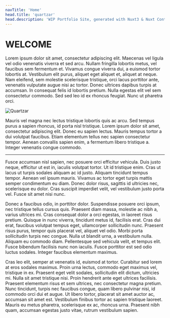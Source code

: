 ```yaml
---
navTitle: 'Home'
head.title: 'quartzar'
head.description: 'WIP Portfolio Site, generated with Nuxt3 & Nuxt Content V2, by Joseph Dorn'
---
```


# WELCOME

Lorem ipsum dolor sit amet, consectetur adipiscing elit. Maecenas vel ligula vel odio venenatis viverra et sed arcu. Nullam fringilla lobortis metus, vel faucibus sem fermentum et. Vivamus congue viverra dui, a euismod tortor lobortis at. Vestibulum elit purus, aliquet eget aliquet et, aliquet at neque. Nam eleifend, sem molestie scelerisque tristique, orci lacus porttitor ante, venenatis vulputate augue nisi ac tortor. Donec ultrices dapibus turpis at accumsan. In consequat felis id lobortis pretium. Nulla egestas elit vel sem consectetur commodo. Sed sed leo id ex rhoncus feugiat. Nunc ut pharetra orci.

![Quartzar](https://i1.lensdump.com/i/tdqUlH.gif)

Mauris vel magna nec lectus tristique lobortis quis ac arcu. Sed tempus purus a sapien rhoncus, id porta nisl tristique. Lorem ipsum dolor sit amet, consectetur adipiscing elit. Donec eu sapien lectus. Mauris tempus tortor a dui volutpat faucibus. Etiam elementum tellus nec sapien consectetur tempor. Aenean convallis sapien enim, a fermentum libero tristique a. Integer venenatis congue commodo.

---

Fusce accumsan nisl sapien, nec posuere orci efficitur vehicula. Duis justo neque, efficitur ut est in, iaculis volutpat tortor. Ut id tristique enim. Cras ut lacus ut turpis sodales aliquam ac id justo. Aliquam tincidunt tempus tempor. Aenean vel ipsum mauris. Vivamus ac tortor eget turpis mattis semper condimentum eu diam. Donec dolor risus, sagittis id ultricies nec, scelerisque eu dolor. Cras suscipit imperdiet velit, vel vestibulum justo porta vel. Fusce sit amet nisi nunc.

Donec a faucibus odio, in porttitor dolor. Suspendisse posuere orci ipsum, nec tristique tellus cursus quis. Praesent diam massa, molestie ac nibh a, varius ultrices mi. Cras consequat dolor a orci egestas, in laoreet risus pretium. Quisque in nunc viverra, tincidunt metus id, facilisis erat. Cras dui erat, faucibus volutpat tempus eget, ullamcorper sollicitudin nunc. Praesent risus purus, tempor quis placerat vel, aliquet vel odio. Morbi porta sollicitudin turpis nec congue. Nulla ut blandit urna, a vestibulum nulla. Aliquam eu commodo diam. Pellentesque sed vehicula velit, et tempus elit. Fusce bibendum facilisis nunc non iaculis. Fusce porttitor est sed odio luctus sodales. Integer faucibus elementum maximus.

Cras leo elit, semper at venenatis id, euismod at tortor. Curabitur sed lorem at eros sodales maximus. Proin urna lectus, commodo eget maximus vel, tristique in ex. Praesent eget velit sodales, sollicitudin elit dictum, ultricies mi. Nulla sit amet tristique nisi. Proin hendrerit ante eget ultrices facilisis. Praesent elementum risus et sem ultrices, nec consectetur magna pretium. Nunc tincidunt, turpis nec faucibus congue, quam libero pulvinar nisi, id commodo orci dui et augue. Ut libero tortor, placerat sit amet auctor ac, accumsan sit amet est. Vestibulum finibus tortor ac sapien tristique laoreet. Mauris eu metus pharetra, scelerisque ex ac, rhoncus urna. Praesent nibh quam, accumsan egestas justo vitae, rutrum vestibulum sapien. 
